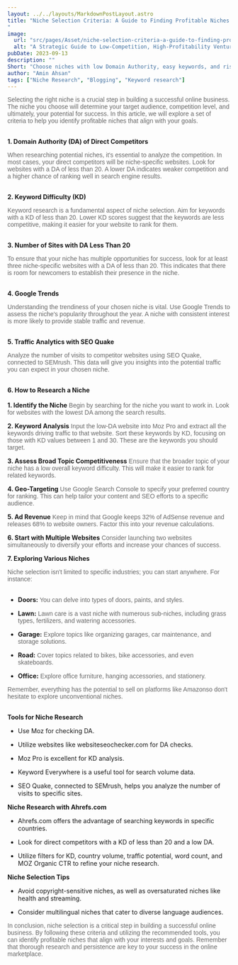```yaml
---
layout: ../../layouts/MarkdownPostLayout.astro
title: "Niche Selection Criteria: A Guide to Finding Profitable Niches
"
image:
  url: "src/pages/Asset/niche-selection-criteria-a-guide-to-finding-profi-upscaled.png"
  alt: "A Strategic Guide to Low-Competition, High-Profitability Ventures"
pubDate: 2023-09-13
description: ""
Short: "Choose niches with low Domain Authority, easy keywords, and rising Google Trends, using tools for online success."
author: "Amin Ahsan"
tags: ["Niche Research", "Blogging", "Keyword research"]
---
```


<span class="opacity-article">
Selecting the right niche is a crucial step in building a successful online business. The niche you choose will determine your target audience, competition level, and ultimately, your potential for success. In this article, we will explore a set of criteria to help you identify profitable niches that align with your goals.
<br><br>
</span>

**1. Domain Authority (DA) of Direct Competitors**

<span class="opacity-article">
When researching potential niches, it's essential to analyze the competition. In most cases, your direct competitors will be niche-specific websites. Look for websites with a DA of less than 20. A lower DA indicates weaker competition and a higher chance of ranking well in search engine results.
<br><br>
</span>

**2. Keyword Difficulty (KD)**

<span class="opacity-article">
    Keyword research is a fundamental aspect of niche selection. Aim for keywords with a KD of less than 20. Lower KD scores suggest that the keywords are less competitive, making it easier for your website to rank for them.
<br><br>
</span>

**3. Number of Sites with DA Less Than 20**

<span class="opacity-article">
To ensure that your niche has multiple opportunities for success, look for at least three niche-specific websites with a DA of less than 20. This indicates that there is room for newcomers to establish their presence in the niche.
<br><br>
</span>

**4. Google Trends**

<span class="opacity-article">
Understanding the trendiness of your chosen niche is vital. Use Google Trends to assess the niche's popularity throughout the year. A niche with consistent interest is more likely to provide stable traffic and revenue.
<br><br>
</span>

**5. Traffic Analytics with SEO Quake**

<span class="opacity-article">
Analyze the number of visits to competitor websites using SEO Quake, connected to SEMrush. This data will give you insights into the potential traffic you can expect in your chosen niche.
<br><br>
</span>

**6. How to Research a Niche**<br><br>
**1. Identify the Niche**<span class="opacity-article">
Begin by searching for the niche you want to work in. Look for websites with the lowest DA among the search results.<br>
</span>

**2. Keyword Analysis**<span class="opacity-article">
Input the low-DA website into Moz Pro and extract all the keywords driving traffic to that website. Sort these keywords by KD, focusing on those with KD values between 1 and 30. These are the keywords you should target.
<br>
</span>

**3. Assess Broad Topic Competitiveness**<span class="opacity-article">
Ensure that the broader topic of your niche has a low overall keyword difficulty. This will make it easier to rank for related keywords.
<br>

**4. Geo-Targeting**<span class="opacity-article">
Use Google Search Console to specify your preferred country for ranking. This can help tailor your content and SEO efforts to a specific audience.
<br>
</span>

**5. Ad Revenue**<span class="opacity-article">
Keep in mind that Google keeps 32% of AdSense revenue and releases 68% to website owners. Factor this into your revenue calculations.
<br>
</span>

**6. Start with Multiple Websites**<span class="opacity-article">
Consider launching two websites simultaneously to diversify your efforts and increase your chances of success.
<br>
</span>

**7. Exploring Various Niches**

<span class="opacity-article">
Niche selection isn't limited to specific industries; you can start anywhere. For instance:
<br><br>
</span>

- **Doors:**<span class="opacity-article">
  You can delve into types of doors, paints, and styles.
  <br>
  </span>

- **Lawn:**<span class="opacity-article">
  Lawn care is a vast niche with numerous sub-niches, including grass types, fertilizers, and watering accessories.
  <br>
  </span>

- **Garage:**<span class="opacity-article">
  Explore topics like organizing garages, car maintenance, and storage solutions.
  <br>
  </span>
- **Road:**<span class="opacity-article">
  Cover topics related to bikes, bike accessories, and even skateboards.
  <br>
  </span>
- **Office:**<span class="opacity-article">
  Explore office furniture, hanging accessories, and stationery.
  <br>
  </span>

<span class="opacity-article">
Remember, everything has the potential to sell on platforms like Amazonso don't hesitate to explore unconventional niches.
<br><br>
  </span>

**Tools for Niche Research**

- Use Moz for checking DA.

- Utilize websites like websiteseochecker.com for DA checks.

- Moz Pro is excellent for KD analysis.

- Keyword Everywhere is a useful tool for search volume data.

- SEO Quake, connected to SEMrush, helps you analyze the number of visits to specific sites.

**Niche Research with Ahrefs.com**

- Ahrefs.com offers the advantage of searching keywords in specific countries.

- Look for direct competitors with a KD of less than 20 and a low DA.

- Utilize filters for KD, country volume, traffic potential, word count,
  and MOZ Organic CTR to refine your niche research.

**Niche Selection Tips**

- Avoid copyright-sensitive niches, as well as oversaturated niches like health and streaming.

- Consider multilingual niches that cater to diverse language audiences.

<span class="opacity-article">
In conclusion, niche selection is a critical step in building a successful online business. By following these criteria and utilizing the recommended tools, you can identify profitable niches that align with your interests and goals. Remember that thorough research and persistence are key to your success in the online marketplace.
<br><br>
</span>

<style>

#bold{
font-weight: bold;
opacity: 1;
}

    .opacity-article{
    font-family: 'MerriWeather', sans-serif;
    text-align: justify;
    opacity:66%;

}

.italic{
font-style: italic;
}
</style>
